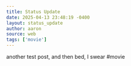 ```yaml
---
title: Status Update
date: 2025-04-13 23:48:19 -0400
layout: status_update
author: aaron
source: web
tags: ['movie']
---
```

another test post, and then bed, I swear #movie
